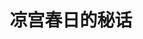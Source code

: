 ---
logo: images/novel/凉宫春日的秘话.jpg
title: 凉宫春日的秘话
subTitle: 《凉宫春日的惊愕》初回限定版 附赠特制小册子

category: 正传小说

hasResource: true
downloadList:
  - intro: epub日版
    size: 10.2MB
    link: 
  - intro: txt日版
    size: 3MB
    link:
  - intro: jpg日版
    size: 39MB
    link: 
  - intro: RAW
    size: 65.6MB
    link: 
  - intro: 云盘 提取码:868r
    size: 
    link: https://pan.baidu.com/s/1Rvol8bBJhqyQYXw32H_m_g

downloadContent: |
  《凉宫春日的惊愕 初回限定版》所附赠全彩特制小册子，共64页。其中包含了特典短篇《Rainy Day》、《惊愕》小画册、《惊愕》角色设定、初代担当编辑制作秘话等。<br><br>
  PS：如果你拥有该资源的其他版本，也可向我们提交反馈。
---
